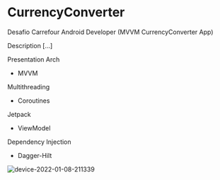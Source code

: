 # CurrencyConverter
Desafio Carrefour Android Developer (MVVM CurrencyConverter App)

Description [...]

Presentation Arch
- MVVM

Multithreading
- Coroutines

Jetpack
- ViewModel

Dependency Injection
- Dagger-Hilt

![device-2022-01-08-211339](https://user-images.githubusercontent.com/72701893/148664364-c1f0aa0e-9acc-4b02-94d7-f01d5896f838.png)

